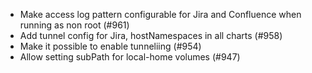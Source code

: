 * Make access log pattern configurable for Jira and Confluence when running as non root (#961)
* Add tunnel config for Jira, hostNamespaces in all charts (#958)
* Make it possible to enable tunneliing (#954)
* Allow setting subPath for local-home volumes (#947)
